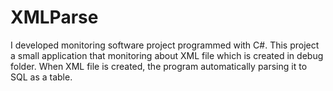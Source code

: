 # XMLParse
I developed monitoring software project programmed with C#. This project a small application that monitoring about XML file which is created in debug folder. When XML file is created, the program automatically parsing it to SQL as a table.
